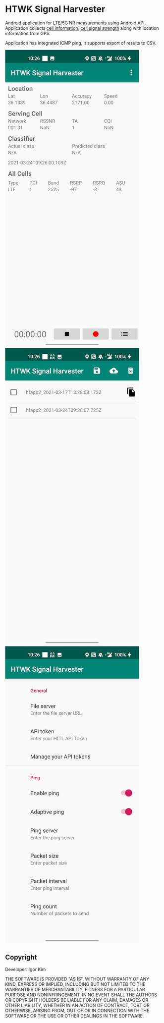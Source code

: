 # HTWK Signal Harvester

Android application for LTE/5G NR measurements using Android API. Application collects [cell information](https://developer.android.com/reference/android/telephony/CellInfo), [cell signal strength](https://developer.android.com/reference/android/telephony/CellSignalStrength) along with location information from GPS.

Application has integrated ICMP ping, it supports export of results to CSV.



![Main Screen](public/main_screen.jpg)
![Settings Screen](public/export.jpg)
![Export Screen](public/settings.jpg)

## Copyright
Developer: Igor Kim

THE SOFTWARE IS PROVIDED "AS IS", WITHOUT WARRANTY OF ANY KIND, EXPRESS OR IMPLIED, INCLUDING BUT NOT LIMITED TO THE WARRANTIES OF MERCHANTABILITY, FITNESS FOR A PARTICULAR PURPOSE AND NONINFRINGEMENT. IN NO EVENT SHALL THE AUTHORS OR COPYRIGHT HOLDERS BE LIABLE FOR ANY CLAIM, DAMAGES OR OTHER LIABILITY, WHETHER IN AN ACTION OF CONTRACT, TORT OR OTHERWISE, ARISING FROM, OUT OF OR IN CONNECTION WITH THE SOFTWARE OR THE USE OR OTHER DEALINGS IN THE SOFTWARE.
